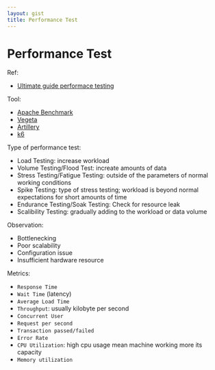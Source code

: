 ```yaml
---
layout: gist
title: Performance Test
---
```


# Performance Test

Ref:
- [Ultimate guide performace testing](https://stackify.com/ultimate-guide-performance-testing-and-software-testing/)

Tool:
- [Apache Benchmark](https://httpd.apache.org/docs/2.4/programs/ab.html)
- [Vegeta](https://github.com/tsenart/vegeta)
- [Artillery](https://artillery.io/)
- [k6](https://k6.io/)


Type of performance test: 
- Load Testing: increase workload 
- Volume Testing/Flood Test: increate amounts of data 
- Stress Testing/Fatigue Testing: outside of the parameters of normal working conditions
- Spike Testing: type of stress testing; workload is beyond normal expectations for short amounts of time
- Endurance Testing/Soak Testing: Check for resource leak
- Scalibility Testing: gradually adding to the workload or data volume 

Observation:
- Bottlenecking
- Poor scalability
- Configuration issue
- Insufficient hardware resource

Metrics:
- `Response Time`
- `Wait Time` (latency)
- `Average Load Time`
- `Throughput`: usually kilobyte per second
- `Concurrent User`
- `Request per second`
- `Transaction passed/failed`
- `Error Rate`
- `CPU Utilization`: high cpu usage mean machine working more its capacity 
- `Memory utilization`